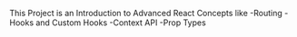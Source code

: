 This Project is an Introduction to Advanced React Concepts like
-Routing
-Hooks and Custom Hooks
-Context API
-Prop Types